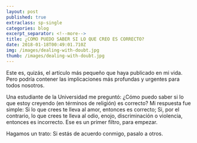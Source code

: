 ```yaml
---
layout: post
published: true
extraclass: sp-single
categories: blog
excerpt_separator: <!--more-->
title: ¿COMO PUEDO SABER SI LO QUE CREO ES CORRECTO?
date: 2018-01-18T00:49:01.710Z
img: /images/dealing-with-doubt.jpg
thumb: /images/dealing-with-doubt.jpg
---
```

Este es, quizás, el artículo más pequeño que haya publicado en mi vida. Pero podría contener las implicaciones más profundas y urgentes para todos nosotros. 

<!--more-->

Una estudiante de la Universidad me preguntó: ¿Cómo puedo saber si lo que estoy creyendo (en términos de religión) es correcto? Mi respuesta fue simple: Si lo que crees te lleva al amor, entonces es correcto; Si, por el contrario, lo que crees te lleva al odio, enojo, discriminación o violencia, entonces es incorrecto. Ese es un primer filtro, para empezar.

Hagamos un trato: Si estás de acuerdo conmigo, pasalo a otros.
